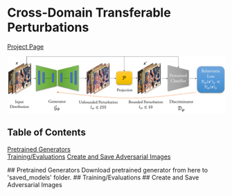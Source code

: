 # Cross-Domain Transferable Perturbations 
[Project Page](https://muzammal-naseer.github.io/Cross-domain-perturbations/)

![Learning Algo](/assets/cross_distribution.png)
## Table of Contents  
[Pretrained Generators](#generators)  
[Training/Evaluations](#train_eval)
[Create and Save Adversarial Images](#create_save)

<a name="generators"/>
## Pretrained Generators
Download pretrained generator from here to 'saved_models' folder.

<a name="train_eval"/>
## Training/Evaluations

<a name="create_save"/>
## Create and Save Adversarial Images
